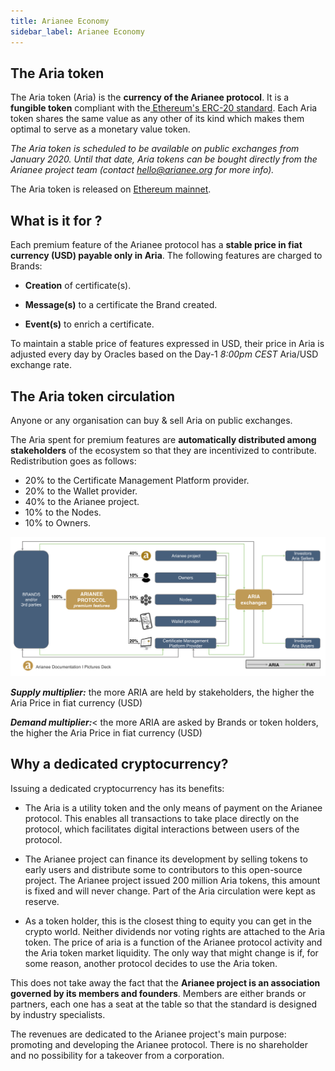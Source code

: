 ```yaml
---
title: Arianee Economy
sidebar_label: Arianee Economy
---
```



## **The Aria token**

The Aria token (Aria) is the **currency of the Arianee protocol**. It is a **fungible token** compliant with the[ Ethereum's ERC-20 standard](https://github.com/ethereum/EIPs/blob/master/EIPS/eip-20.md). Each Aria token shares the same value as any other of its kind which makes them optimal to serve as a monetary value token.


_The Aria token is scheduled to be available on public exchanges from January 2020._ _Until that date, Aria tokens can be bought directly from the Arianee project team (contact hello@arianee.org for more info)._

The Aria token is released on [Ethereum mainnet](https://etherscan.io/token/0xedf6568618a00c6f0908bf7758a16f76b6e04af9).


## **What is it for ?**

Each premium feature of the Arianee protocol has a **stable price in fiat currency (USD) payable only in Aria**. The following features are charged to Brands:


*   **Creation** of certificate(s).

*   **Message(s)** to a certificate the Brand created.
*   **Event(s)** to enrich a certificate.

To maintain a stable price of features expressed in USD, their price in Aria is adjusted every day by Oracles based on the Day-1 _8:00pm CEST_ Aria/USD exchange rate.


## **The Aria token circulation**

Anyone or any organisation can buy & sell Aria on public exchanges.

The Aria spent for premium features are **automatically distributed among stakeholders** of the ecosystem so that they are incentivized to contribute. Redistribution goes as follows:



*   20% to the Certificate Management Platform provider.
*   20% to the Wallet provider.
*   40% to the Arianee project.
*   10% to the Nodes.
*   10% to Owners.



![alt_text](../img/arianeeconomy.png "image_tooltip")

___Supply multiplier:___ the more ARIA are held by stakeholders, the higher the Aria Price in fiat currency (USD)

___Demand multiplier:___< the more ARIA are asked by Brands or token holders, the higher the Aria Price in fiat currency (USD)


## **Why a dedicated cryptocurrency?**

Issuing a dedicated cryptocurrency has its benefits:

*   The Aria is a utility token and the only means of payment on the Arianee protocol. This enables all transactions to take place directly on the protocol, which facilitates digital interactions between users of the protocol. 


*   The Arianee project can finance its development by selling tokens to early users and distribute some to contributors to this open-source project. The Arianee project issued 200 million Aria tokens, this amount is fixed and will never change. Part of the Aria circulation were kept as reserve.
     

*   As a token holder, this is the closest thing to equity you can get in the crypto world. Neither dividends nor voting rights are attached to the Aria token. The price of aria is a function of the Arianee protocol activity and the Aria token market liquidity. The only way that might change is if, for some reason, another protocol decides to use the Aria token.

This does not take away the fact that the **Arianee project is an association governed by its members and founders**. Members are either brands or partners, each one has a seat at the table so that the standard is designed by industry specialists.

The revenues are dedicated to the Arianee project's main purpose: promoting and developing the Arianee protocol. There is no shareholder and no possibility for a takeover from a corporation.


